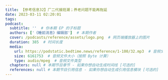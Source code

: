 ```yaml
---
title: 【参考信息32】厂二代接班潮；养老问题不能再拖延
date: 2023-03-11 02:20:01
tags:
podcast:
  subtitle: ''  # 你本期 EP 的子标题
  authors: ['《睡前消息》编辑部']  # 本期作者
  cover: /podcasts/reference/assets/logo.png  # 网页端播放器上的图片
  duration: 385  # 时间长度
  media:
    url: https://podstatic.bedtime.news/reference/1-100/32.mp3  # 音频文件
    size: 6161753  # 音频文件大小（按照 Byte 计算）
    type: audio/mpeg  # 音频文件类型
  chapters: null # 本期节目章节 - 如果你想自动生成时间线 [可选的]
  references: null # 本期节目引用信息 - 如果你想自动生成引用信息模块 [可选的]
---
```


